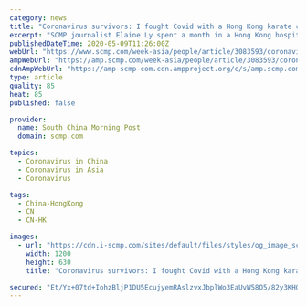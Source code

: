 ```yaml
---
category: news
title: "Coronavirus survivors: I fought Covid with a Hong Kong karate champ while mom was in a coma in the UK"
excerpt: "SCMP journalist Elaine Ly spent a month in a Hong Kong hospital after testing positive for Covid-19. On the other side of the world, her mother was also battling the disease, on a ventilator."
publishedDateTime: 2020-05-09T11:26:00Z
webUrl: "https://www.scmp.com/week-asia/people/article/3083593/coronavirus-survivors-i-fought-covid-hong-kong-karate-champ-while"
ampWebUrl: "https://amp.scmp.com/week-asia/people/article/3083593/coronavirus-survivors-i-fought-covid-hong-kong-karate-champ-while"
cdnAmpWebUrl: "https://amp-scmp-com.cdn.ampproject.org/c/s/amp.scmp.com/week-asia/people/article/3083593/coronavirus-survivors-i-fought-covid-hong-kong-karate-champ-while"
type: article
quality: 85
heat: 85
published: false

provider:
  name: South China Morning Post
  domain: scmp.com

topics:
  - Coronavirus in China
  - Coronavirus in Asia
  - Coronavirus

tags:
  - China-HongKong
  - CN
  - CN-HK

images:
  - url: "https://cdn.i-scmp.com/sites/default/files/styles/og_image_scmp_coronavirus_generic/public/d8/images/methode/2020/05/09/11fe3748-9049-11ea-a674-527cfdef49ee_image_hires_200053.jpg?itok=mg-ia6EK&v=1589025661"
    width: 1200
    height: 630
    title: "Coronavirus survivors: I fought Covid with a Hong Kong karate champ while mom was in a coma in the UK"

secured: "Et/Yx+07td+IohzBljP1DU5EcujyemRAslzvxJbplWo3EaUvW58O5/82y3KHQdNaodYKZk4z92ZTYTOKyBLRnsBVwFptQsqc1qUjjvqAj1rnxAXUq8eeDDhEoa9mey77j0dCEWPQG1lssDkUB63YzMlW7OEYAlua1JC5wHw9K6W+KsWcVg2HIr0ruOs590nBmkL4FFpT+4hz0JcKVYmUxzXryt38MEXtY+cUuC0Wga6p+iLXbi9lCBQbc5NpxpFLEWkhLo+P/8rC7RMXNjMEFz3CptQoG8lW98klM0kp38SYtfs1977PA0PVo/9t9U4n;FeQLs5A9GfcZtuQ3IUVW3w=="
---
```


